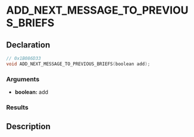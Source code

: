 # ADD_NEXT_MESSAGE_TO_PREVIOUS_BRIEFS

## Declaration
```cpp
// 0x1B086D33
void ADD_NEXT_MESSAGE_TO_PREVIOUS_BRIEFS(boolean add);
```

### Arguments
- **boolean:** add

### Results

## Description
